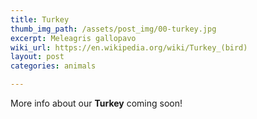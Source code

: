 ```yaml
---
title: Turkey
thumb_img_path: /assets/post_img/00-turkey.jpg
excerpt: Meleagris gallopavo
wiki_url: https://en.wikipedia.org/wiki/Turkey_(bird)
layout: post
categories: animals

---
```


More info about our **Turkey** coming soon!